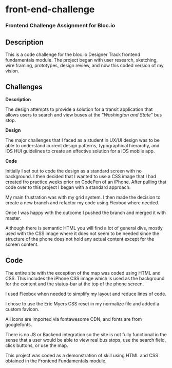 # front-end-challenge
### Frontend Challenge Assignment for Bloc.io

## Description

This is a code challenge for the bloc.io Designer Track frontend fundamentals module. The project began with user research, sketching, wire framing, prototypes, design review, and now this coded version of my vision.

## Challenges

**Description**

The design attempts to provide a solution for a transit application that allows users to search and view buses at the *"Washington and State"* bus stop.

**Design**

The major challenges that I faced as a student in UX/UI design was to be able to understand current design patterns, typographical hierarchy, and iOS HUI guidelines to create an effective solution for a iOS mobile app.

**Code**

Initially I set out to code the design as a standard screen with no background. I then decided that I wanted to use a CSS image that I had created fro practice weeks prior on CodePen of an iPhone. After pulling that code over to this project I began with a standard approach.

My main frustration was with my grid system. I then made the decision to create a new branch and refactor my code using Flexbox where needed.

Once I was happy with the outcome I pushed the branch and merged it with master.

Although there is semantic HTML you will find a lot of general divs, mostly used with the CSS image where it does not seem to be needed since the structure of the phone does not hold any actual content except for the screen content. 

## Code

The entire site with the exception of the map was coded using HTML and CSS. This includes the iPhone CSS image which is used as the background for the content and the status-bar at the top of the phone screen.

I used Flexbox when needed to simplify my layout and reduce lines of code.

I chose to use the Eric Myers CSS reset in my normalize file and added a custom favicon.

All icons are imported via fontawesome CDN, and fonts are from googlefonts.  

There is no JS or Backend integration so the site is not fully functional in the sense that a user would be able to view real bus stops, use the search field, click buttons, or use the map.

This project was coded as a demonstration of skill using HTML and CSS obtained in the Frontend Fundamentals module.
